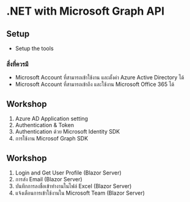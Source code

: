 
# .NET with Microsoft Graph API

## Setup

- Setup the tools

### สิ่งที่ควรมี

- Microsoft Account ที่สามารถเข้าใช้งาน และตั้งค่า Azure Active Directory ได้
- Microsoft Account ที่สามารถเข้าถึง และใช้งาน Microsoft Office 365 ได้ 

## Workshop

1. Azure AD Application setting
2. Authentication & Token 
3. Authentication ด้วย Microsoft Identity SDK
4. การใช้งาน Microsof Graph SDK

## Workshop

1. Login and Get User Profile (Blazor Server)
2. การส่ง Email (Blazor Server)
3. บันทึกการลงชื่อเข้าทำงานในไฟล์ Excel (Blazor Server)
4. แจ้งเตือนการเข้าใช้งานใน Microsoft Team (Blazor Server)
